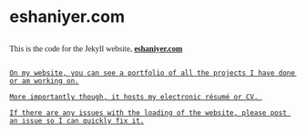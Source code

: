 # eshaniyer.com

<style>
p.normal {
  line-height: 3.0;
  font-family: "Times New Roman", Times, serif;
}
</style>


<p class="normal">
	This is the code for the Jekyll website, <a href="https://www.eshaniyer.com/" target="_blank"><b>eshaniyer.com</b>

	On my website, you can see a portfolio of all the projects I have done or am working on.

	More importantly though, it hosts my electronic résumé or CV. 

	If there are any issues with the loading of the website, please post an issue so I can quickly fix it.
</p>

